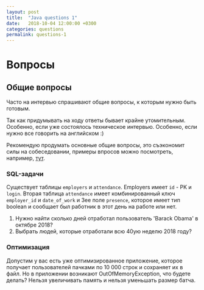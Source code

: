 ```yaml
---
layout: post
title:  "Java questions 1"
date:   2018-10-04 12:00:00 +0300
categories: questions
permalink: questions-1
---
```


# Вопросы

## Общие вопросы

Часто на интервью спрашивают общие вопросы, к которым нужно быть готовым.

Так как придумывать на ходу ответы бывает крайне утомительным. Особенно, если уже состоялось техническое интервью. Особенно, если нужно все говорить на английском :)

Рекомендую продумать основные общие вопросы, это съэкономит силы на собеседовании, примеры впросов можно посмотреть, например, [тут]( https://spb.hh.ru/article/303229).

### SQL-задачи

Существует таблицы `employers` и `attendance`. Employers имеет `id` - PK и `login`. Вторая таблица `attendance` имеет комбинированный ключ `employer_id` и `date_of_work` и 3ее поле `presence`, которое имеет тип boolean и сообщает был работник в этот день на работе или нет.

1. Нужно найти сколько дней отработал пользователь 'Barack Obama' в октябре 2018?
2. Выбрать людей, которые отработали всю 40ую неделю 2018 году?

### Оптимизация

Допустим у вас есть уже оптимизированное приложение, которое получает пользователей пачками по 10 000 строк и сохраняет их в файл. Но в приложении возникают OutOfMemoryException, что будете делать? Нельзя увеличивать память и нельзя уменьшать размер батча.